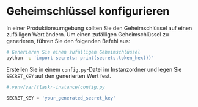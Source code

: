 # Geheimschlüssel konfigurieren

In einer Produktionsumgebung sollten Sie den Geheimschlüssel auf einen zufälligen Wert ändern. Um einen zufälligen Geheimschlüssel zu generieren, führen Sie den folgenden Befehl aus:

```bash
# Generieren Sie einen zufälligen Geheimschlüssel
python -c 'import secrets; print(secrets.token_hex())'
```

Erstellen Sie in einem `config.py`-Datei im Instanzordner und legen Sie `SECRET_KEY` auf den generierten Wert fest.

```python
#.venv/var/flaskr-instance/config.py

SECRET_KEY = 'your_generated_secret_key'
```
